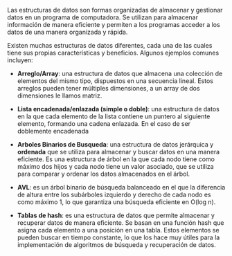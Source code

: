 Las estructuras de datos son formas organizadas de almacenar y gestionar datos en un programa de computadora. Se utilizan para almacenar información de manera eficiente y permiten a los programas acceder a los datos de una manera organizada y rápida.

Existen muchas estructuras de datos diferentes, cada una de las cuales tiene sus propias características y beneficios. Algunos ejemplos comunes incluyen:

- **Arreglo/Array**: una estructura de datos que almacena una colección de elementos del mismo tipo, dispuestos en una secuencia lineal. Estos arreglos pueden tener múltiples dimensiones, a un array de dos dimensiones le llamos matriz.
  
- **Lista encadenada/enlazada (simple o doble)**: una estructura de datos en la que cada elemento de la lista contiene un puntero al siguiente elemento, formando una cadena enlazada. En el caso de ser doblemente encadenada
  
- **Arboles Binarios de Busqueda**: una estructura de datos jerárquica y **ordenada** que se utiliza para almacenar y buscar datos en una manera eficiente. Es una estructura de árbol en la que cada nodo tiene como máximo dos hijos y cada nodo tiene un valor asociado, que se utiliza para comparar y ordenar los datos almacenados en el árbol.
  
- **AVL**: es un árbol binario de búsqueda balanceado en el que la diferencia de altura entre los subárboles izquierdo y derecho de cada nodo es como máximo 1, lo que garantiza una búsqueda eficiente en O(log n).
  
- **Tablas de hash**: es una estructura de datos que permite almacenar y recuperar datos de manera eficiente. Se basan en una función hash que asigna cada elemento a una posición en una tabla. Estos elementos se pueden buscar en tiempo constante, lo que los hace muy útiles para la implementación de algoritmos de búsqueda y recuperación de datos.